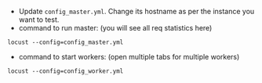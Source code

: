 - Update `config_master.yml`. Change its hostname as per the instance you want to test.
- command to run master: (you will see all req statistics here)
```
locust --config=config_master.yml
```
- command to start workers: (open multiple tabs for multiple workers)
```
locust --config=config_worker.yml 
```
